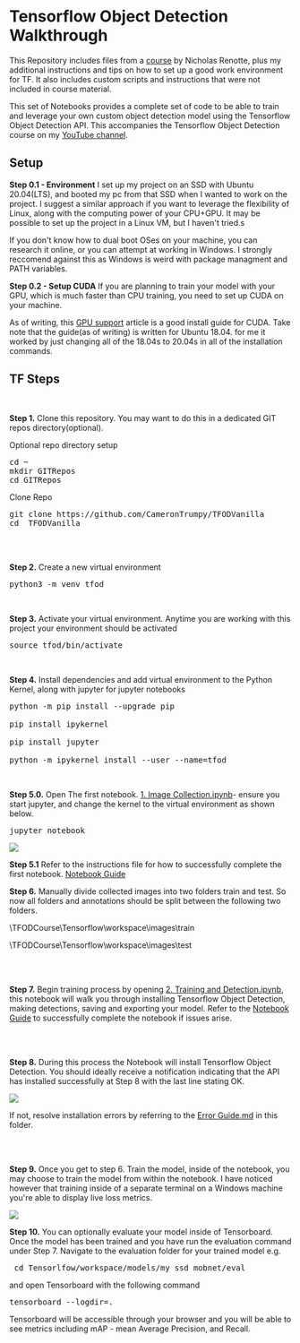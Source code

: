 
# Tensorflow Object Detection Walkthrough

This Repository includes files from a [course](https://github.com/nicknochnack/TFODCourse) by Nicholas Renotte, plus my additional instructions and tips on how to set up a good work environment for TF. It also includes custom scripts and instructions that were not included in course material.

This set of Notebooks provides a complete set of code to be able to train and leverage your own custom object detection model using the Tensorflow Object Detection API. This accompanies the Tensorflow Object Detection course on my [YouTube channel](https://www.youtube.com/c/nicholasrenotte).

## Setup

**Step 0.1 - Environment**
I set up my project on an SSD with Ubuntu 20.04(LTS), and booted my pc from that SSD when I wanted to work on the project. I suggest a similar approach if you want to leverage the flexibility of Linux, along with the computing power of your CPU+GPU. It may be possible to set up the project in a Linux VM, but I haven't tried.s

If you don't know how to dual boot OSes on your machine, you can research it online, or you can attempt at working in Windows. I strongly reccomend against this as Windows is weird with package managment and PATH variables.

**Step 0.2 - Setup CUDA**
If you are planning to train your model with your GPU, which is much faster than CPU training, you need to set up CUDA on your machine.

As of writing, this [GPU support](https://www.tensorflow.org/install/gpu) article is a good install guide for CUDA. Take note that the guide(as of writing) is written for Ubuntu 18.04. for me it worked by just changing all of the 18.04s to 20.04s in all of the installation commands.

## TF Steps

<br  />

**Step 1.** Clone this repository. You may want to do this in a dedicated GIT repos directory(optional).

Optional repo directory setup
<pre>
cd ~
mkdir GITRepos
cd GITRepos
</pre>

Clone Repo
<pre>
git clone https://github.com/CameronTrumpy/TFODVanilla
cd  TFODVanilla
</pre>
<br/><br/>

**Step 2.** Create a new virtual environment

<pre>
python3 -m venv tfod
</pre>

<br/>

**Step 3.** Activate your virtual environment. Anytime you are working with this project your environment should be activated

<pre>
source tfod/bin/activate
</pre>

<br/>

**Step 4.** Install dependencies and add virtual environment to the Python Kernel, along with jupyter for jupyter notebooks

<pre>
python -m pip install --upgrade pip

pip install ipykernel

pip install jupyter

python -m ipykernel install --user --name=tfod
</pre>

<br/>

**Step 5.0.** Open The first notebook. [1. Image Collection.ipynb](https://github.com/CameronTrumpy/TFODVanilla/blob/master/1.%20Image%20Collection.ipynb)- ensure you start jupyter, and change the kernel to the virtual environment as shown below.

<pre>
jupyter notebook
</pre>

<img  src="https://i.imgur.com/8yac6Xl.png">

<br/>

**Step 5.1** Refer to the instructions file for how to successfully complete the first notebook. [Notebook Guide](https://github.com/CameronTrumpy/TFODVanilla/blob/master/NotebookGuide.md) 

**Step 6.** Manually divide collected images into two folders train and test. So now all folders and annotations should be split between the following two folders. <br/>

\TFODCourse\Tensorflow\workspace\images\train<br  />

\TFODCourse\Tensorflow\workspace\images\test

<br/><br/>

**Step 7.** Begin training process by opening  [2. Training and Detection.ipynb](https://github.com/CameronTrumpy/TFODVanilla/blob/master/2.%20Training%20and%20Detection.ipynb), this notebook will walk you through installing Tensorflow Object Detection, making detections, saving and exporting your model. Refer to the  [Notebook Guide](https://github.com/CameronTrumpy/TFODVanilla/blob/master/NotebookGuide.md) to successfully complete the notebook if issues arise.

<br  /><br/>

**Step 8.** During this process the Notebook will install Tensorflow Object Detection. You should ideally receive a notification indicating that the API has installed successfully at Step 8 with the last line stating OK.

<img  src="https://i.imgur.com/FSQFo16.png">

If not, resolve installation errors by referring to the <a  href="https://github.com/nicknochnack/TFODCourse/blob/main/README.md">Error Guide.md</a> in this folder.

<br  />  <br/>

**Step 9.** Once you get to step 6. Train the model, inside of the notebook, you may choose to train the model from within the notebook. I have noticed however that training inside of a separate terminal on a Windows machine you're able to display live loss metrics.

<img  src="https://i.imgur.com/K0wLO57.png">

<br  />

**Step 10.** You can optionally evaluate your model inside of Tensorboard. Once the model has been trained and you have run the evaluation command under Step 7. Navigate to the evaluation folder for your trained model e.g.

<pre> cd Tensorlfow/workspace/models/my_ssd_mobnet/eval</pre>

and open Tensorboard with the following command

<pre>tensorboard --logdir=. </pre>

Tensorboard will be accessible through your browser and you will be able to see metrics including mAP - mean Average Precision, and Recall.

<br  />
